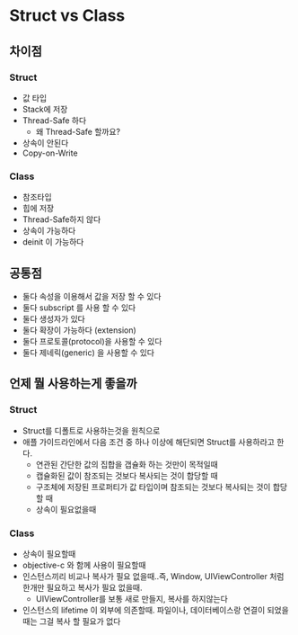 # Struct vs Class
## 차이점
### Struct
- 값 타입
- Stack에 저장
- Thread-Safe 하다
    - 왜 Thread-Safe 할까요?
- 상속이 안된다
- Copy-on-Write

### Class
- 참조타입
- 힙에 저장
- Thread-Safe하지 않다
- 상속이 가능하다
- deinit 이 가능하다

## 공통점
- 둘다 속성을 이용해서 값을 저장 할 수 있다
- 둘다 subscript 를 사용 할 수 있다
- 둘다 생성자가 있다 
- 둘다 확장이 가능하다 (extension)
- 둘다 프로토콜(protocol)을 사용할 수 있다
- 둘다 제네릭(generic) 을 사용할 수 있다

## 언제 뭘 사용하는게 좋을까
### Struct
- Struct를 디폴트로 사용하는것을 원칙으로
- 애플 가이드라인에서 다음 조건 중 하나 이상에 해단되면 Struct를 사용하라고 한다.
  - 연관된 간단한 값의 집합을 갭슐화 하는 것만이 목적일때
  - 캡슐화된 값이 참조되는 것보다 복사되는 것이 합당할 때
  - 구조체에 저장된 프로퍼티가 값 타입이며 참조되는 것보다 복사되는 것이 합당할 때
  - 상속이 필요없을때

### Class
- 상속이 필요할때
- objective-c 와 함께 사용이 필요할때
- 인스턴스끼리 비교나 복사가 필요 없을때..즉, Window, UIViewController 처럼 한개만 필요하고 복사가 필요 없을때.
    - UIViewController를 보통 새로 만들지, 복사를 하지않는다
- 인스턴스의 lifetime 이 외부에 의존할때. 파일이나, 데이터베이스랑 연결이 되었을때는 그걸 복사 할 필요가 없다

